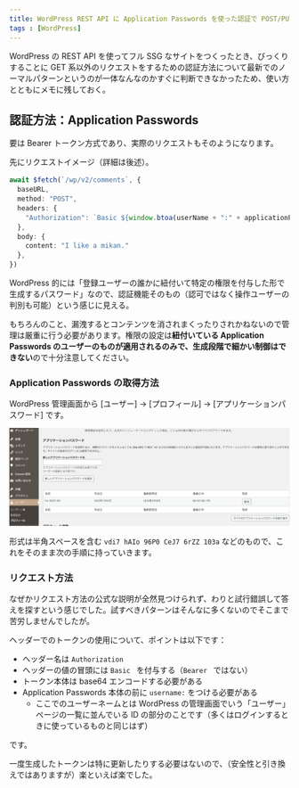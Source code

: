 ```yaml
---
title: WordPress REST API に Application Passwords を使った認証で POST/PUT 系リクエストをする
tags : [WordPress]
---
```


WordPress の REST API を使ってフル SSG なサイトをつくったとき、びっくりすることに GET 系以外のリクエストをするための認証方法について最新でのノーマルパターンというのが一体なんなのかすぐに判断できなかったため、使い方とともにメモに残しておく。

## 認証方法：Application Passwords

要は Bearer トークン方式であり、実際のリクエストもそのようになります。

先にリクエストイメージ（詳細は後述）。

```ts
await $fetch(`/wp/v2/comments`, {
  baseURL,
  method: "POST",
  headers: {
    "Authorization": `Basic ${window.btoa(userName + ":" + applicationPassword)}`,
  },
  body: {
    content: "I like a mikan."
  },
})
```

WordPress 的には「登録ユーザーの誰かに紐付いて特定の権限を付与した形で生成するパスワード」なので、認証機能そのもの（認可ではなく操作ユーザーの判別も可能）という感じに見える。

もちろんのこと、漏洩するとコンテンツを消されまくったりされかねないので管理は厳重に行う必要があります。権限の設定は<strong>紐付いている Application Passwords のユーザーのものが適用されるのみで、生成段階で細かい制御はできない</strong>ので十分注意してください。

### Application Passwords の取得方法

WordPress 管理画面から [ユーザー] → [プロフィール] → [アプリケーションパスワード] です。

![application-passwords](../images/application-passwords.png)

形式は半角スペースを含む `vdi7 hAIo 96P0 CeJ7 6rZZ 103a` などのもので、これをそのまま次の手順に持っていきます。

### リクエスト方法

なぜかリクエスト方法の公式な説明が全然見つけられず、わりと試行錯誤して答えを探すという感じでした。試すべきパターンはそんなに多くないのでそこまで苦労しませんでしたが。

ヘッダーでのトークンの使用について、ポイントは以下です：

- ヘッダー名は `Authorization`
- ヘッダーの値の冒頭には `Basic ` を付与する（`Bearer ` ではない）
- トークン本体は base64 エンコードする必要がある
- Application Passwords 本体の前に `username:` をつける必要がある
    - ここでのユーザーネームとは WordPress の管理画面でいう「ユーザー」ページの一覧に並んでいる ID の部分のことです（多くはログインするときに使っているものと同じはず）

です。

一度生成したトークンは特に更新したりする必要はないので、（安全性と引き換えではありますが）楽といえば楽でした。
